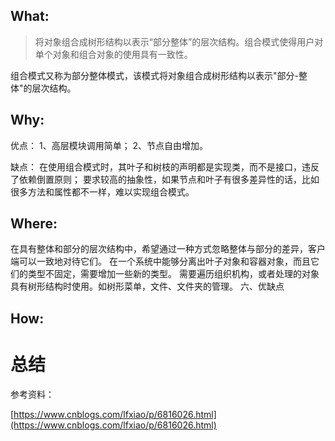 ## What:
>将对象组合成树形结构以表示“部分整体”的层次结构。组合模式使得用户对单个对象和组合对象的使用具有一致性。

组合模式又称为部分整体模式，该模式将对象组合成树形结构以表示"部分-整体"的层次结构。

## Why:
优点：
1、高层模块调用简单；
2、节点自由增加。

缺点：
在使用组合模式时，其叶子和树枝的声明都是实现类，而不是接口，违反了依赖倒置原则；
要求较高的抽象性，如果节点和叶子有很多差异性的话，比如很多方法和属性都不一样，难以实现组合模式。
## Where:
在具有整体和部分的层次结构中，希望通过一种方式忽略整体与部分的差异，客户端可以一致地对待它们。
在一个系统中能够分离出叶子对象和容器对象，而且它们的类型不固定，需要增加一些新的类型。
需要遍历组织机构，或者处理的对象具有树形结构时使用。如树形菜单，文件、文件夹的管理。
六、优缺点
## How:



# 总结


参考资料：

[https://www.cnblogs.com/lfxiao/p/6816026.html](https://www.cnblogs.com/lfxiao/p/6816026.html)